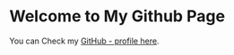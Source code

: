 # Welcome to My Github Page

You can Check my [GitHub - profile here](https://github.com/vyashubhamkumar).
